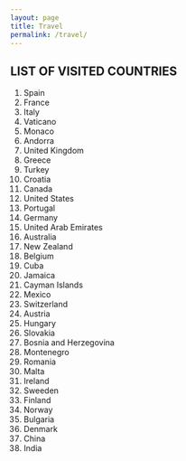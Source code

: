 ```yaml
---
layout: page
title: Travel
permalink: /travel/
---
```


## LIST OF VISITED COUNTRIES

1. Spain
2. France
3. Italy
4. Vaticano
5. Monaco
6. Andorra
7. United Kingdom
8. Greece
9. Turkey
10. Croatia
11. Canada
12. United States
13. Portugal
14. Germany
15. United Arab Emirates
16. Australia
17. New Zealand
18. Belgium
19. Cuba
20. Jamaica
21. Cayman Islands
22. Mexico
23. Switzerland
24. Austria
25. Hungary
26. Slovakia
27. Bosnia and Herzegovina
28. Montenegro
29. Romania
30. Malta
31. Ireland
32. Sweeden
33. Finland
34. Norway
35. Bulgaria
36. Denmark
37. China
38. India
